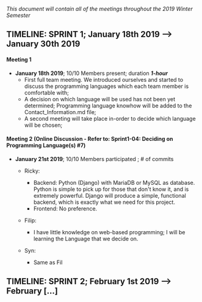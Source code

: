 *This document will contain all of the meetings throughout the 2019 Winter Semester*

## TIMELINE: SPRINT 1; January 18th 2019 --> January 30th 2019

#### Meeting 1
- **January 18th 2019**; 10/10 Members present; duration ***1-hour***
   - First full team meeting. We introduced ourselves and started to discuss the programming languages which each team member is comfortable with;
   - A decision on which language will be used has not been yet determined; Programming language knowhow will be added to the Contact_Information.md file;
   - A second meeting will take place in-order to decide which language will be chosen;
   

#### Meeting 2 (Online Discussion - Refer to: Sprint1-04: Deciding on Programming Language(s) #7)
 - **January 21st 2019**; 10/10 Members participated ; # of commits
   - Ricky:
     * Backend: Python (Django) with MariaDB or MySQL as database. Python is simple to pick up for those that don't know it, and is extremely powerful. Django will produce a simple, functional backend, which is exactly what we need for this project.
     * Frontend: No preference.
     
   - Filip:
     * I have little knowledge on web-based programming; I will be learning the Language that we decide on.
   
   - Syn:
     * Same as Fil
   
## TIMELINE: SPRINT 2; February 1st 2019 --> February [...]

